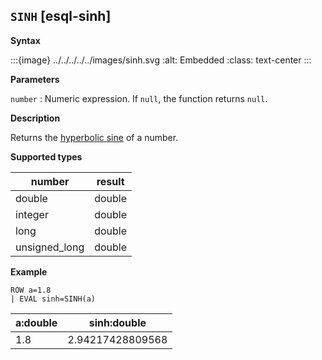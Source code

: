 ## `SINH` [esql-sinh]

**Syntax**

:::{image} ../../../../../images/sinh.svg
:alt: Embedded
:class: text-center
:::

**Parameters**

`number`
:   Numeric expression. If `null`, the function returns `null`.

**Description**

Returns the [hyperbolic sine](https://en.wikipedia.org/wiki/Hyperbolic_functions) of a number.

**Supported types**

| number | result |
| --- | --- |
| double | double |
| integer | double |
| long | double |
| unsigned_long | double |

**Example**

```esql
ROW a=1.8
| EVAL sinh=SINH(a)
```

| a:double | sinh:double |
| --- | --- |
| 1.8 | 2.94217428809568 |


